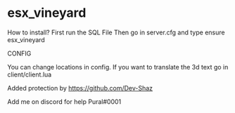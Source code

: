# esx_vineyard

How to install?
First run the SQL File
Then go in server.cfg and type
ensure esx_vineyard

CONFIG 

You can change locations in config.
If you want to translate the 3d text go in client/client.lua

Added protection by https://github.com/Dev-Shaz

Add me on discord for help Pural#0001
